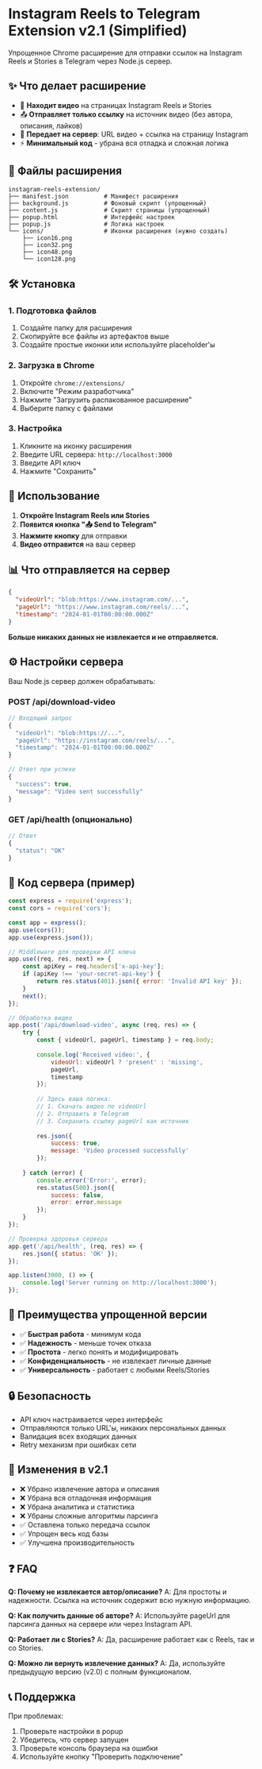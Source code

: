 # Instagram Reels to Telegram Extension v2.1 (Simplified)

Упрощенное Chrome расширение для отправки ссылок на Instagram Reels и Stories в Telegram через Node.js сервер.

## ✨ Что делает расширение

- 🎯 **Находит видео** на страницах Instagram Reels и Stories
- 📤 **Отправляет только ссылку** на источник видео (без автора, описания, лайков)
- 🔗 **Передает на сервер**: URL видео + ссылка на страницу Instagram
- ⚡ **Минимальный код** - убрана вся отладка и сложная логика

## 📁 Файлы расширения

```
instagram-reels-extension/
├── manifest.json          # Манифест расширения
├── background.js          # Фоновый скрипт (упрощенный)
├── content.js             # Скрипт страницы (упрощенный)
├── popup.html             # Интерфейс настроек
├── popup.js               # Логика настроек
└── icons/                 # Иконки расширения (нужно создать)
    ├── icon16.png
    ├── icon32.png
    ├── icon48.png
    └── icon128.png
```

## 🛠️ Установка

### 1. Подготовка файлов
1. Создайте папку для расширения
2. Скопируйте все файлы из артефактов выше
3. Создайте простые иконки или используйте placeholder'ы

### 2. Загрузка в Chrome
1. Откройте `chrome://extensions/`
2. Включите "Режим разработчика"
3. Нажмите "Загрузить распакованное расширение"
4. Выберите папку с файлами

### 3. Настройка
1. Кликните на иконку расширения
2. Введите URL сервера: `http://localhost:3000`
3. Введите API ключ
4. Нажмите "Сохранить"

## 🎯 Использование

1. **Откройте Instagram Reels или Stories**
2. **Появится кнопка "📤 Send to Telegram"**
3. **Нажмите кнопку** для отправки
4. **Видео отправится** на ваш сервер

## 📊 Что отправляется на сервер

```json
{
  "videoUrl": "blob:https://www.instagram.com/...",
  "pageUrl": "https://www.instagram.com/reels/...",
  "timestamp": "2024-01-01T00:00:00.000Z"
}
```

**Больше никаких данных не извлекается и не отправляется.**

## ⚙️ Настройки сервера

Ваш Node.js сервер должен обрабатывать:

### POST /api/download-video
```javascript
// Входящий запрос
{
  "videoUrl": "blob:https://...",
  "pageUrl": "https://instagram.com/reels/...",
  "timestamp": "2024-01-01T00:00:00.000Z"
}

// Ответ при успехе
{
  "success": true,
  "message": "Video sent successfully"
}
```

### GET /api/health (опционально)
```javascript
// Ответ
{
  "status": "OK"
}
```

## 🔧 Код сервера (пример)

```javascript
const express = require('express');
const cors = require('cors');

const app = express();
app.use(cors());
app.use(express.json());

// Middleware для проверки API ключа
app.use((req, res, next) => {
    const apiKey = req.headers['x-api-key'];
    if (apiKey !== 'your-secret-api-key') {
        return res.status(401).json({ error: 'Invalid API key' });
    }
    next();
});

// Обработка видео
app.post('/api/download-video', async (req, res) => {
    try {
        const { videoUrl, pageUrl, timestamp } = req.body;
        
        console.log('Received video:', {
            videoUrl: videoUrl ? 'present' : 'missing',
            pageUrl,
            timestamp
        });
        
        // Здесь ваша логика:
        // 1. Скачать видео по videoUrl
        // 2. Отправить в Telegram
        // 3. Сохранить ссылку pageUrl как источник
        
        res.json({
            success: true,
            message: 'Video processed successfully'
        });
        
    } catch (error) {
        console.error('Error:', error);
        res.status(500).json({
            success: false,
            error: error.message
        });
    }
});

// Проверка здоровья сервера
app.get('/api/health', (req, res) => {
    res.json({ status: 'OK' });
});

app.listen(3000, () => {
    console.log('Server running on http://localhost:3000');
});
```

## 🚀 Преимущества упрощенной версии

- ✅ **Быстрая работа** - минимум кода
- ✅ **Надежность** - меньше точек отказа
- ✅ **Простота** - легко понять и модифицировать
- ✅ **Конфиденциальность** - не извлекает личные данные
- ✅ **Универсальность** - работает с любыми Reels/Stories

## 🔒 Безопасность

- API ключ настраивается через интерфейс
- Отправляются только URL'ы, никаких персональных данных
- Валидация всех входящих данных
- Retry механизм при ошибках сети

## 📝 Изменения в v2.1

- ❌ Убрано извлечение автора и описания
- ❌ Убрана вся отладочная информация
- ❌ Убрана аналитика и статистика
- ❌ Убраны сложные алгоритмы парсинга
- ✅ Оставлена только передача ссылок
- ✅ Упрощен весь код базы
- ✅ Улучшена производительность

## ❓ FAQ

**Q: Почему не извлекается автор/описание?**
A: Для простоты и надежности. Ссылка на источник содержит всю нужную информацию.

**Q: Как получить данные об авторе?**
A: Используйте pageUrl для парсинга данных на сервере или через Instagram API.

**Q: Работает ли с Stories?**
A: Да, расширение работает как с Reels, так и со Stories.

**Q: Можно ли вернуть извлечение данных?**
A: Да, используйте предыдущую версию (v2.0) с полным функционалом.

## 📞 Поддержка

При проблемах:
1. Проверьте настройки в popup
2. Убедитесь, что сервер запущен
3. Проверьте консоль браузера на ошибки
4. Используйте кнопку "Проверить подключение"